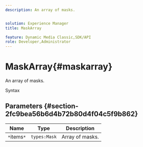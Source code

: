 ```yaml
---
description: An array of masks.


solution: Experience Manager
title: MaskArray

feature: Dynamic Media Classic,SDK/API
role: Developer,Administrator
---
```


# MaskArray{#maskarray}

An array of masks.

 Syntax 

## Parameters {#section-2fc9bea56b6d4b72b80d4f04c5f9b862}

|  Name  | Type  | Description  |
|---|---|---|
|  `*`items`*`  | `types:Mask`  | Array of masks.  |

